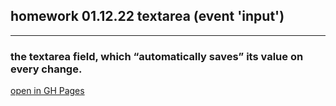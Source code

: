 ## homework 01.12.22 textarea (event 'input')
--- 

### the textarea field, which “automatically saves” its value on every change.

[open in GH Pages]()